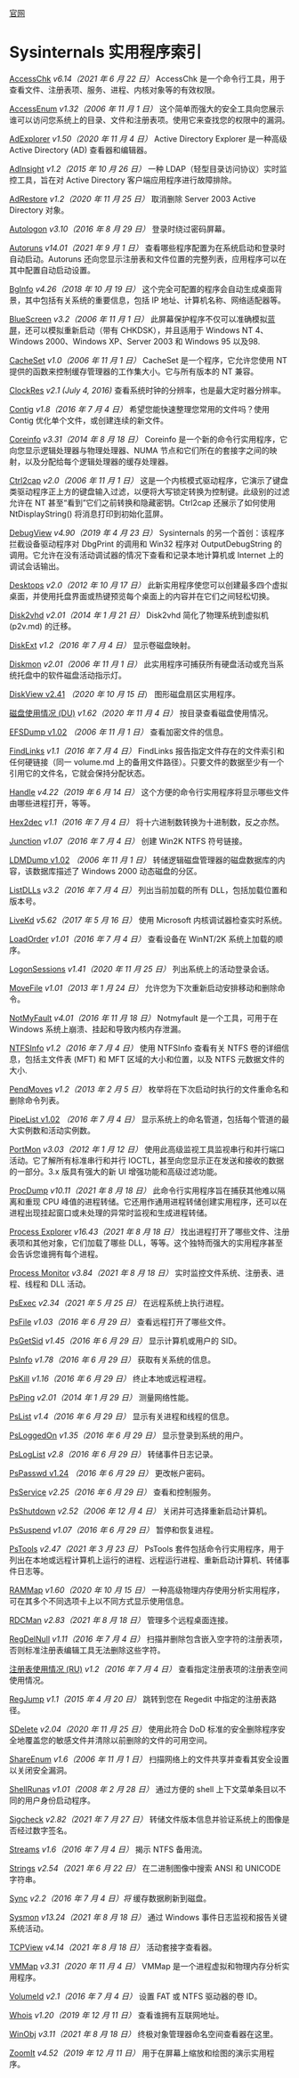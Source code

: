[官网](https://docs.microsoft.com/zh-cn/sysinternals/downloads/)

# Sysinternals 实用程序索引

[AccessChk](https://docs.microsoft.com/zh-cn/sysinternals/downloads/accesschk)
*v6.14（2021 年 6 月 22 日）*
AccessChk 是一个命令行工具，用于查看文件、注册表项、服务、进程、内核对象等的有效权限。

[AccessEnum](https://docs.microsoft.com/zh-cn/sysinternals/downloads/accessenum)
*v1.32（2006 年 11 月 1 日）*
这个简单而强大的安全工具向您展示谁可以访问您系统上的目录、文件和注册表项。使用它来查找您的权限中的漏洞。

[AdExplorer](https://docs.microsoft.com/zh-cn/sysinternals/downloads/adexplorer)
*v1.50（2020 年 11 月 4 日）*
Active Directory Explorer 是一种高级 Active Directory (AD) 查看器和编辑器。

[AdInsight](https://docs.microsoft.com/zh-cn/sysinternals/downloads/adinsight)
*v1.2（2015 年 10 月 26 日）*
一种 LDAP（轻型目录访问协议）实时监控工具，旨在对 Active Directory 客户端应用程序进行故障排除。

[AdRestore](https://docs.microsoft.com/zh-cn/sysinternals/downloads/adrestore)
*v1.2（2020 年 11 月 25 日）*
取消删除 Server 2003 Active Directory 对象。

[Autologon](https://docs.microsoft.com/zh-cn/sysinternals/downloads/autologon)
*v3.10（2016 年 8 月 29 日）*
登录时绕过密码屏幕。

[Autoruns](https://docs.microsoft.com/zh-cn/sysinternals/downloads/autoruns)
*v14.01（2021 年 9 月 1 日）*
查看哪些程序配置为在系统启动和登录时自动启动。Autoruns 还向您显示注册表和文件位置的完整列表，应用程序可以在其中配置自动启动设置。

[BgInfo](https://docs.microsoft.com/zh-cn/sysinternals/downloads/bginfo)
*v4.26（2018 年 10 月 19 日）*
这个完全可配置的程序会自动生成桌面背景，其中包括有关系统的重要信息，包括 IP 地址、计算机名称、网络适配器等。

[BlueScreen](https://docs.microsoft.com/zh-cn/sysinternals/downloads/bluescreen)
*v3.2（2006 年 11 月 1 日）*
此屏幕保护程序不仅可以准确模拟[蓝屏](https://docs.microsoft.com/zh-cn/sysinternals/downloads/bluescreen)，还可以模拟重新启动（带有 CHKDSK），并且适用于 Windows NT 4、Windows 2000、Windows XP、Server 2003 和 Windows 95 以及98.

[CacheSet](https://docs.microsoft.com/zh-cn/sysinternals/downloads/cacheset)
*v1.0（2006 年 11 月 1 日）*
CacheSet 是一个程序，它允许您使用 NT 提供的函数来控制缓存管理器的工作集大小。它与所有版本的 NT 兼容。

[ClockRes](https://docs.microsoft.com/zh-cn/sysinternals/downloads/clockres)
*v2.1 (July 4, 2016)*
查看系统时钟的分辨率，也是最大定时器分辨率。

[Contig](https://docs.microsoft.com/zh-cn/sysinternals/downloads/contig)
*v1.8（2016 年 7 月 4 日）*
希望您能快速整理您常用的文件吗？使用 Contig 优化单个文件，或创建连续的新文件。

[Coreinfo](https://docs.microsoft.com/zh-cn/sysinternals/downloads/coreinfo)
*v3.31（2014 年 8 月 18 日）*
Coreinfo 是一个新的命令行实用程序，它向您显示逻辑处理器与物理处理器、NUMA 节点和它们所在的套接字之间的映射，以及分配给每个逻辑处理器的缓存处理器。

[Ctrl2cap](https://docs.microsoft.com/zh-cn/sysinternals/downloads/ctrl2cap)
*v2.0（2006 年 11 月 1 日）*
这是一个内核模式驱动程序，它演示了键盘类驱动程序正上方的键盘输入过滤，以便将大写锁定转换为控制键。此级别的过滤允许在 NT 甚至“看到”它们之前转换和隐藏密钥。Ctrl2cap 还展示了如何使用 NtDisplayString() 将消息打印到初始化蓝屏。

[DebugView](https://docs.microsoft.com/zh-cn/sysinternals/downloads/debugview)
*v4.90（2019 年 4 月 23 日）*
Sysinternals 的另一个首创：该程序拦截设备驱动程序对 DbgPrint 的调用和 Win32 程序对 OutputDebugString 的调用。它允许在没有活动调试器的情况下查看和记录本地计算机或 Internet 上的调试会话输出。

[Desktops](https://docs.microsoft.com/zh-cn/sysinternals/downloads/desktops)
*v2.0（2012 年 10 月 17 日）*
此新实用程序使您可以创建最多四个虚拟桌面，并使用托盘界面或热键预览每个桌面上的内容并在它们之间轻松切换。

[Disk2vhd](https://docs.microsoft.com/zh-cn/sysinternals/downloads/disk2vhd)
*v2.01（2014 年 1 月 21 日）*
Disk2vhd 简化了物理系统到虚拟机 (p2v.md) 的迁移。

[DiskExt](https://docs.microsoft.com/zh-cn/sysinternals/downloads/diskext)
*v1.2（2016 年 7 月 4 日）*
显示卷磁盘映射。

[Diskmon](https://docs.microsoft.com/zh-cn/sysinternals/downloads/diskmon)
*v2.01（2006 年 11 月 1 日）*
此实用程序可捕获所有硬盘活动或充当系统托盘中的软件磁盘活动指示灯。

[DiskView v2.41](https://docs.microsoft.com/zh-cn/sysinternals/downloads/diskview)
*（2020 年 10 月 15 日*）
图形磁盘扇区实用程序。

[磁盘使用情况 (DU)](https://docs.microsoft.com/zh-cn/sysinternals/downloads/du)
*v1.62（2020 年 11 月 4 日）*
按目录查看磁盘使用情况。

[EFSDump v1.02](https://docs.microsoft.com/zh-cn/sysinternals/downloads/efsdump)
*（2006 年 11 月 1 日）*
查看加密文件的信息。

[FindLinks](https://docs.microsoft.com/zh-cn/sysinternals/downloads/findlinks)
*v1.1（2016 年 7 月 4 日）*
FindLinks 报告指定文件存在的文件索引和任何硬链接（同一 volume.md 上的备用文件路径）。只要文件的数据至少有一个引用它的文件名，它就会保持分配状态。

[Handle](https://docs.microsoft.com/zh-cn/sysinternals/downloads/handle)
*v4.22（2019 年 6 月 14 日）*
这个方便的命令行实用程序将显示哪些文件由哪些进程打开，等等。

[Hex2dec](https://docs.microsoft.com/zh-cn/sysinternals/downloads/hex2dec)
*v1.1（2016 年 7 月 4 日）*
将十六进制数转换为十进制数，反之亦然。

[Junction](https://docs.microsoft.com/zh-cn/sysinternals/downloads/junction)
*v1.07（2016 年 7 月 4 日）*
创建 Win2K NTFS 符号链接。

[LDMDump v1.02](https://docs.microsoft.com/zh-cn/sysinternals/downloads/ldmdump)
*（2006 年 11 月 1 日）*
转储逻辑磁盘管理器的磁盘数据库的内容，该数据库描述了 Windows 2000 动态磁盘的分区。

[ListDLLs](https://docs.microsoft.com/zh-cn/sysinternals/downloads/listdlls)
*v3.2（2016 年 7 月 4 日）*
列出当前加载的所有 DLL，包括加载位置和版本号。

[LiveKd](https://docs.microsoft.com/zh-cn/sysinternals/downloads/livekd)
*v5.62（2017 年 5 月 16 日）*
使用 Microsoft 内核调试器检查实时系统。

[LoadOrder](https://docs.microsoft.com/zh-cn/sysinternals/downloads/loadorder)
*v1.01（2016 年 7 月 4 日）*
查看设备在 WinNT/2K 系统上加载的顺序。

[LogonSessions](https://docs.microsoft.com/zh-cn/sysinternals/downloads/logonsessions)
*v1.41（2020 年 11 月 25 日）*
列出系统上的活动登录会话。

[MoveFile](https://docs.microsoft.com/zh-cn/sysinternals/downloads/pendmoves)
*v1.01（2013 年 1 月 24 日）*
允许您为下次重新启动安排移动和删除命令。

[NotMyFault](https://docs.microsoft.com/zh-cn/sysinternals/downloads/notmyfault)
*v4.01（2016 年 11 月 18 日）*
Notmyfault 是一个工具，可用于在 Windows 系统上崩溃、挂起和导致内核内存泄漏。

[NTFSInfo](https://docs.microsoft.com/zh-cn/sysinternals/downloads/ntfsinfo)
*v1.2（2016 年 7 月 4 日）*
使用 NTFSInfo 查看有关 NTFS 卷的详细信息，包括主文件表 (MFT) 和 MFT 区域的大小和位置，以及 NTFS 元数据文件的大小.

[PendMoves](https://docs.microsoft.com/zh-cn/sysinternals/downloads/pendmoves)
*v1.2（2013 年 2 月 5 日）*
枚举将在下次启动时执行的文件重命名和删除命令列表。

[PipeList v1.02](https://docs.microsoft.com/zh-cn/sysinternals/downloads/pipelist)
*（2016 年 7 月 4 日）*
显示系统上的命名管道，包括每个管道的最大实例数和活动实例数。

[PortMon](https://docs.microsoft.com/zh-cn/sysinternals/downloads/portmon)
*v3.03（2012 年 1 月 12 日）*
使用此高级监视工具监视串行和并行端口活动。它了解所有标准串行和并行 IOCTL，甚至向您显示正在发送和接收的数据的一部分。3.x 版具有强大的新 UI 增强功能和高级过滤功能。

[ProcDump](https://docs.microsoft.com/zh-cn/sysinternals/downloads/procdump)
*v10.11（2021 年 8 月 18 日）*
此命令行实用程序旨在捕获其他难以隔离和重现 CPU 峰值的进程转储。它还用作通用进程转储创建实用程序，还可以在进程出现挂起窗口或未处理的异常时监视和生成进程转储。

[Process Explorer](https://docs.microsoft.com/zh-cn/sysinternals/downloads/process-explorer)
*v16.43（2021 年 8 月 18 日）*
找出进程打开了哪些文件、注册表项和其他对象，它们加载了哪些 DLL，等等。这个独特而强大的实用程序甚至会告诉您谁拥有每个进程。

[Process Monitor](https://docs.microsoft.com/zh-cn/sysinternals/downloads/procmon)
*v3.84（2021 年 8 月 18 日）*
实时监控文件系统、注册表、进程、线程和 DLL 活动。

[PsExec](https://docs.microsoft.com/zh-cn/sysinternals/downloads/psexec)
*v2.34（2021 年 5 月 25 日）*
在远程系统上执行进程。

[PsFile](https://docs.microsoft.com/zh-cn/sysinternals/downloads/psfile)
*v1.03（2016 年 6 月 29 日）*
查看远程打开了哪些文件。

[PsGetSid](https://docs.microsoft.com/zh-cn/sysinternals/downloads/psgetsid)
*v1.45（2016 年 6 月 29 日）*
显示计算机或用户的 SID。

[PsInfo](https://docs.microsoft.com/zh-cn/sysinternals/downloads/psinfo)
*v1.78（2016 年 6 月 29 日）*
获取有关系统的信息。

[PsKill](https://docs.microsoft.com/zh-cn/sysinternals/downloads/pskill)
*v1.16（2016 年 6 月 29 日）*
终止本地或远程进程。

[PsPing](https://docs.microsoft.com/zh-cn/sysinternals/downloads/psping)
*v2.01（2014 年 1 月 29 日）*
测量网络性能。

[PsList](https://docs.microsoft.com/zh-cn/sysinternals/downloads/pslist)
*v1.4（2016 年 6 月 29 日）*
显示有关进程和线程的信息。

[PsLoggedOn](https://docs.microsoft.com/zh-cn/sysinternals/downloads/psloggedon)
*v1.35（2016 年 6 月 29 日）*
显示登录到系统的用户。

[PsLogList](https://docs.microsoft.com/zh-cn/sysinternals/downloads/psloglist)
*v2.8（2016 年 6 月 29 日）*
转储事件日志记录。

[PsPasswd v1.24](https://docs.microsoft.com/zh-cn/sysinternals/downloads/pspasswd)
*（2016 年 6 月 29 日）*
更改帐户密码。

[PsService](https://docs.microsoft.com/zh-cn/sysinternals/downloads/psservice)
*v2.25（2016 年 6 月 29 日）*
查看和控制服务。

[PsShutdown](https://docs.microsoft.com/zh-cn/sysinternals/downloads/psshutdown)
*v2.52（2006 年 12 月 4 日）*
关闭并可选择重新启动计算机。

[PsSuspend](https://docs.microsoft.com/zh-cn/sysinternals/downloads/pssuspend)
*v1.07（2016 年 6 月 29 日）*
暂停和恢复进程。

[PsTools](https://docs.microsoft.com/zh-cn/sysinternals/downloads/pstools)
*v2.47（2021 年 3 月 23 日）*
PsTools 套件包括命令行实用程序，用于列出在本地或远程计算机上运行的进程、远程运行进程、重新启动计算机、转储事件日志等。

[RAMMap](https://docs.microsoft.com/zh-cn/sysinternals/downloads/rammap)
*v1.60（2020 年 10 月 15 日）*
一种高级物理内存使用分析实用程序，可在其多个不同选项卡上以不同方式显示使用信息。

[RDCMan](https://docs.microsoft.com/zh-cn/sysinternals/downloads/rdcman)
*v2.83（2021 年 8 月 18 日）*
管理多个远程桌面连接。

[RegDelNull](https://docs.microsoft.com/zh-cn/sysinternals/downloads/regdelnull)
*v1.11（2016 年 7 月 4 日）*
扫描并删除包含嵌入空字符的注册表项，否则标准注册表编辑工具无法删除这些字符。

[注册表使用情况 (RU)](https://docs.microsoft.com/zh-cn/sysinternals/downloads/ru)
*v1.2（2016 年 7 月 4 日）*
查看指定注册表项的注册表空间使用情况。

[RegJump](https://docs.microsoft.com/zh-cn/sysinternals/downloads/regjump)
*v1.1（2015 年 4 月 20 日）*
跳转到您在 Regedit 中指定的注册表路径。

[SDelete](https://docs.microsoft.com/zh-cn/sysinternals/downloads/sdelete)
*v2.04（2020 年 11 月 25 日）*
使用此符合 DoD 标准的安全删除程序安全地覆盖您的敏感文件并清除以前删除的文件的可用空间。

[ShareEnum](https://docs.microsoft.com/zh-cn/sysinternals/downloads/shareenum)
*v1.6（2006 年 11 月 1 日）*
扫描网络上的文件共享并查看其安全设置以关闭安全漏洞。

[ShellRunas](https://docs.microsoft.com/zh-cn/sysinternals/downloads/shellrunas)
*v1.01（2008 年 2 月 28 日）*
通过方便的 shell 上下文菜单条目以不同的用户身份启动程序。

[Sigcheck](https://docs.microsoft.com/zh-cn/sysinternals/downloads/sigcheck)
*v2.82（2021 年 7 月 27 日）*
转储文件版本信息并验证系统上的图像是否经过数字签名。

[Streams](https://docs.microsoft.com/zh-cn/sysinternals/downloads/streams)
*v1.6（2016 年 7 月 4 日）*
揭示 NTFS 备用流。

[Strings](https://docs.microsoft.com/zh-cn/sysinternals/downloads/strings)
*v2.54（2021 年 6 月 22 日）*
在二进制图像中搜索 ANSI 和 UNICODE 字符串。

[Sync](https://docs.microsoft.com/zh-cn/sysinternals/downloads/sync)
*v2.2（2016 年 7 月 4 日）将*
缓存数据刷新到磁盘。

[Sysmon](https://docs.microsoft.com/zh-cn/sysinternals/downloads/sysmon)
*v13.24（2021 年 8 月 18 日）*
通过 Windows 事件日志监视和报告关键系统活动。

[TCPView](https://docs.microsoft.com/zh-cn/sysinternals/downloads/tcpview)
*v4.14（2021 年 8 月 18 日）*
活动套接字查看器。

[VMMap](https://docs.microsoft.com/zh-cn/sysinternals/downloads/vmmap)
*v3.31（2020 年 11 月 4 日）*
VMMap 是一个进程虚拟和物理内存分析实用程序。

[VolumeId](https://docs.microsoft.com/zh-cn/sysinternals/downloads/volumeid)
*v2.1（2016 年 7 月 4 日）*
设置 FAT 或 NTFS 驱动器的卷 ID。

[Whois](https://docs.microsoft.com/zh-cn/sysinternals/downloads/whois)
*v1.20（2019 年 12 月 11 日）*
查看谁拥有互联网地址。

[WinObj](https://docs.microsoft.com/zh-cn/sysinternals/downloads/winobj)
*v3.11（2021 年 8 月 18 日）*
终极对象管理器命名空间查看器在这里。

[ZoomIt](https://docs.microsoft.com/zh-cn/sysinternals/downloads/zoomit)
*v4.52（2019 年 12 月 11 日）*
用于在屏幕上缩放和绘图的演示实用程序。
